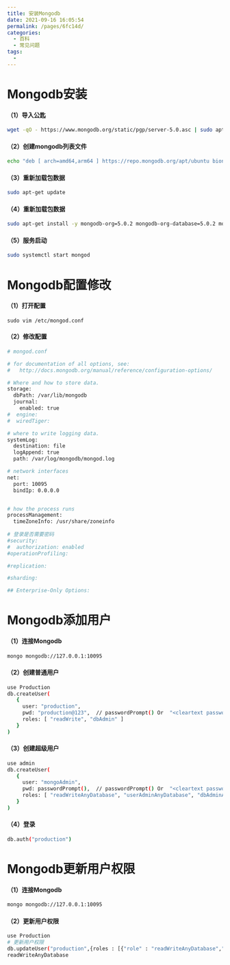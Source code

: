 ```yaml
---
title: 安装Mongodb
date: 2021-09-16 16:05:54
permalink: /pages/6fc14d/
categories:
  - 百科
  - 常见问题
tags:
  - 
---
```

# Mongodb安装
#### （1）导入公匙
```bash
wget -qO - https://www.mongodb.org/static/pgp/server-5.0.asc | sudo apt-key add -
```
#### （2）创建mongodb列表文件
```bash
echo "deb [ arch=amd64,arm64 ] https://repo.mongodb.org/apt/ubuntu bionic/mongodb-org/5.0 multiverse" | sudo tee /etc/apt/sources.list.d/mongodb-org-5.0.list
```
#### （3）重新加载包数据
```bash
sudo apt-get update
```
#### （4）重新加载包数据
```bash
sudo apt-get install -y mongodb-org=5.0.2 mongodb-org-database=5.0.2 mongodb-org-server=5.0.2 mongodb-org-shell=5.0.2 mongodb-org-mongos=5.0.2 mongodb-org-tools=5.0.2
```
#### （5）服务启动
```bash
sudo systemctl start mongod
```

# Mongodb配置修改
#### （1）打开配置
```
sudo vim /etc/mongod.conf
```
#### （2）修改配置
```bash
# mongod.conf

# for documentation of all options, see:
#   http://docs.mongodb.org/manual/reference/configuration-options/

# Where and how to store data.
storage:
  dbPath: /var/lib/mongodb
  journal:
    enabled: true
#  engine:
#  wiredTiger:

# where to write logging data.
systemLog:
  destination: file
  logAppend: true
  path: /var/log/mongodb/mongod.log

# network interfaces
net:
  port: 10095
  bindIp: 0.0.0.0


# how the process runs
processManagement:
  timeZoneInfo: /usr/share/zoneinfo
  
# 登录是否需要密码
#security:
#  authorization: enabled
#operationProfiling:

#replication:

#sharding:

## Enterprise-Only Options:


```
# Mongodb添加用户
#### （1）连接Mongodb
```bash
mongo mongodb://127.0.0.1:10095
```
#### （2）创建普通用户
```bash
use Production
db.createUser(
   {
     user: "production",
     pwd: "production@123",  // passwordPrompt() Or  "<cleartext password>"
     roles: [ "readWrite", "dbAdmin" ]
   }
)
```
#### （3）创建超级用户
```bash
use admin
db.createUser(
   {
     user: "mongoAdmin",
     pwd: passwordPrompt(),  // passwordPrompt() Or  "<cleartext password>"
     roles: [ "readWriteAnyDatabase", "userAdminAnyDatabase", "dbAdminAnyDatabase"]
   }
)
```
#### （4）登录
```bash
db.auth("production")
```
# Mongodb更新用户权限
#### （1）连接Mongodb
```bash
mongo mongodb://127.0.0.1:10095
```
#### （2）更新用户权限
```bash
use Production
# 更新用户权限
db.updateUser("production",{roles : [{"role" : "readWriteAnyDatabase","db" : "Stock"},{"role" : "dbAdminAnyDatabase","db" : "Stock"}]})
readWriteAnyDatabase
```